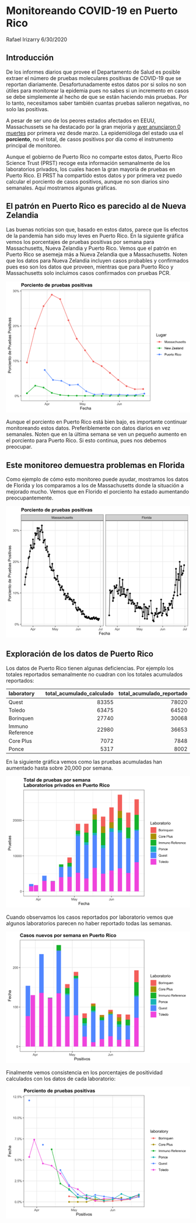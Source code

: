 Monitoreando COVID-19 en Puerto Rico
================
Rafael Irizarry
6/30/2020

## Introducción

De los informes diarios que provee el Departamento de Salud es posible
extraer el número de pruebas moleculares positivas de COVID-19 que se
reportan diariamente. Desafortunadamente estos datos por si solos no son
útiles para monitorear la epidemia pues no sabes si un incremento en
casos se debe simplemente al hecho de que se están haciendo más pruebas.
Por lo tanto, necesitamos saber también cuantas pruebas salieron
negativas, no solo las positivas.

A pesar de ser uno de los peores estados afectados en EEUU,
Massachussets se ha destacado por la gran mejoría y [ayer anunciaron 0
muertes](https://www.bostonherald.com/2020/06/30/zero-new-coronavirus-deaths-reported-in-massachusetts-after-data-cleaning/)
por primera vez desde marzo. La epidemióloga del estado usa el
**porciento**, no el total, de casos positivos por día como el
instrumento principal de monitoreo.

Aunque el gobierno de Puerto Rico no comparte estos datos, Puerto Rico
Science Trust (PRST) recoge esta información semanalmente de los
laboratorios privados, los cuales hacen la gran mayoría de pruebas en
Puerto Rico. El PRST ha compartido estos datos y por primera vez puedo
calcular el porciento de casos positivos, aunque no son diarios sino
semanales. Aquí mostramos algunas gráficas.

## El patrón en Puerto Rico es parecido al de Nueva Zelandia

Las buenas noticias son que, basado en estos datos, parece que lis
efectos de la pandemia han sido muy leves en Puerto Rico. En la
siguiente gráfica vemos los porcentajes de pruebas positivas por semana
para Massachusetts, Nueva Zelandia y Puerto Rico. Vemos que el patrón en
Puerto Rico se asemeja más a Nueva Zelandia que a Massachusetts. Noten
que los datos para Nueva Zelandia incluyen casos probables y confirmados
pues eso son los datos que proveen, mientras que para Puerto Rico y
Massachusetts solo incluimos casos confirmados con pruebas PCR.

![](pr-covid_files/figure-gfm/nz-ma-pr-1.png)<!-- -->

Aunque el porciento en Puerto Rico está bien bajo, es importante
continuar monitoreando estos datos. Preferiblemente con datos diarios en
vez semanales. Noten que en la última semana se ven un pequeño aumento
en el porciento para Puerto Rico. Si esto continua, pues nos debemos
preocupar.

## Este monitoreo demuestra problemas en Florida

Como ejemplo de cómo esto monitoreo puede ayudar, mostramos los datos de
Florida y los comparamos a los de Massachusetts donde la situación a
mejorado mucho. Vemos que en Florido el porciento ha estado aumentando
preocupantemente.

![](pr-covid_files/figure-gfm/fl-ma-1.png)<!-- -->

## Exploración de los datos de Puerto Rico

Los datos de Puerto Rico tienen algunas deficiencias. Por ejemplo los
totales reportados semanalmente no cuadran con los totales acumulados
reportados:

| laboratory       | total\_acumulado\_calculado | total\_acumulado\_reportado |
| :--------------- | --------------------------: | --------------------------: |
| Quest            |                       83355 |                       78020 |
| Toledo           |                       63475 |                       64520 |
| Borinquen        |                       27740 |                       30068 |
| Immuno Reference |                       22980 |                       36653 |
| Core Plus        |                        7072 |                        7848 |
| Ponce            |                        5317 |                        8002 |

En la siguiente gráfica vemos como las pruebas acumuladas han aumentado
hasta sobre 20,000 por semana.

![](pr-covid_files/figure-gfm/total-test-by-lab-1.png)<!-- -->

Cuando observamos los casos reportados por laboratorio vemos que algunos
laboratorios parecen no haber reportado todas las semanas.

![](pr-covid_files/figure-gfm/cases-by-lab-1.png)<!-- -->

Finalmente vemos consistencia en los porcentajes de positividad
calculados con los datos de cada laboratorio:

![](pr-covid_files/figure-gfm/percent-positive-by-lab-1.png)<!-- -->
